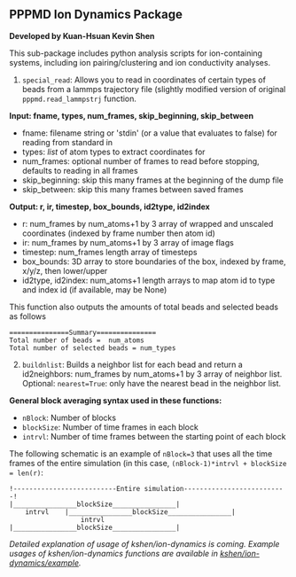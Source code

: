 ## PPPMD Ion Dynamics Package
**Developed by Kuan-Hsuan Kevin Shen**

This sub-package includes python analysis scripts for ion-containing systems, including ion pairing/clustering and ion conductivity analyses.

1. ```special_read```: Allows you to read in coordinates of certain types of beads from a lammps trajectory file (slightly modified version of original ```pppmd.read_lammpstrj``` function. 

**Input: fname, types, num_frames, skip_beginning, skip_between**
- fname: filename string or 'stdin' (or a value that evaluates to false) for reading from standard in 
- types: *list* of atom types to extract coordinates for
- num_frames: optional number of frames to read before stopping, defaults to reading in all frames
- skip_beginning: skip this many frames at the beginning of the dump file
- skip_between: skip this many frames between saved frames

**Output: r, ir, timestep, box_bounds, id2type, id2index**
- r: num_frames by num_atoms+1 by 3 array of wrapped and unscaled coordinates (indexed by frame number then atom id)
- ir: num_frames by num_atoms+1 by 3 array of image flags
- timestep: num_frames length array of timesteps
- box_bounds: 3D array to store boundaries of the box, indexed by frame, x/y/z, then lower/upper
- id2type, id2index: num_atoms+1 length arrays to map atom id to type and index id (if available, may be None)

This function also outputs the amounts of total beads and selected beads as follows
```
===============Summary===============
Total number of beads =  num_atoms
Total number of selected beads = num_types
```

2. ```buildnlist```: Builds a neighbor list for each bead and return a id2neighbors: num_frames by num_atoms+1 by 3 array of neighbor list. Optional: ```nearest=True```: only have the nearest bead in the neighbor list.


**General block averaging syntax used in these functions:**
- ```nBlock```: Number of blocks
- ```blockSize```: Number of time frames in each block
- ```intrvl```: Number of time frames between the starting point of each block

The following schematic is an example of ```nBlock=3``` that uses all the time frames of the entire simulation (in this case, ```(nBlock-1)*intrvl + blockSize = len(r)```:

```
!--------------------------Entire simulation--------------------------!
|________________blockSize________________|
    intrvl    |________________blockSize________________|
                  intrvl    |________________blockSize________________|

```

*Detailed explanation of usage of kshen/ion-dynamics is coming.*
*Example usages of kshen/ion-dynamics functions are available in [kshen/ion-dynamics/example](https://github.com/hall-polymers/pppmd2/tree/development/kshen).*
